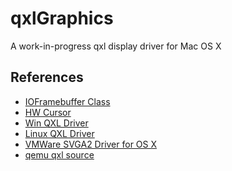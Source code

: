 qxlGraphics
===========

A work-in-progress qxl display driver for Mac OS X


References
----------
- [IOFramebuffer Class](https://developer.apple.com/LIBRARY/mac/documentation/Kernel/Reference/IOFramebuffer_reference/index.html)
- [HW Cursor](http://stackoverflow.com/questions/2433207/different-cursor-formats-in-ioframebuffershared)
- [Win QXL Driver](http://www.spice-space.org/page/WinQXL)
- [Linux QXL Driver](http://cgit.freedesktop.org/xorg/driver/xf86-video-qxl)
- [VMWare SVGA2 Driver for OS X](http://sourceforge.net/projects/vmsvga2/)
- [qemu qxl source](http://git.qemu.org/?p=qemu.git;a=tree;f=hw/display)